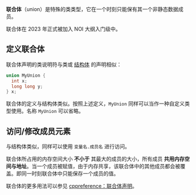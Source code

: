**联合体**（union）是特殊的类类型，它在一个时刻只能保有其一个非静态数据成员。

联合体在 2023 年正式被加入 NOI 大纲入门级中。

## 定义联合体

联合体声明的类说明符与类或 [结构体](./struct.md) 的声明相似：

```cpp
union MyUnion {
  int x;
  long long y;
} x;
```

联合体的定义与结构体类似。按照上述定义，`MyUnion` 同样可以当作一种自定义类型使用。名称 `MyUnion` 可以省略。

## 访问/修改成员元素

与结构体类似，同样可以使用 `变量名.成员名` 进行访问。

联合体所占用的内存空间大小 **不小于** 其最大的成员的大小，所有成员 **共用内存空间与地址**。当一个成员被赋值，由于内存共享，该联合体中的其他成员都会被覆盖。即同一时刻联合体中只能保存一个成员的值。

联合体的更多用法可以参见 [cppreference：联合体声明](https://zh.cppreference.com/w/cpp/language/union)。
